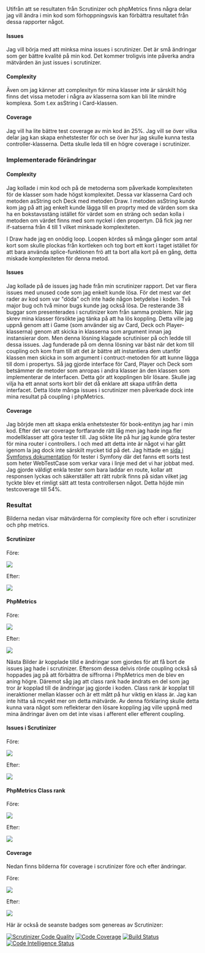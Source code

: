 Utifrån att se resultaten från Scrutinizer och phpMetrics finns några delar jag vill ändra i min kod som förhoppningsvis kan förbättra resultatet från dessa rapporter något.

#### Issues

Jag vill börja med att minksa mina issues i scrutinizer. Det är små ändringar som ger bättre kvalité på min kod. Det kommer troligvis inte påverka andra mätvärden än just issues i scrutinizer. 


#### Complexity

Även om jag känner att complexityn för mina klasser inte är särskilt hög finns det vissa metoder i några av klasserna som kan bli lite mindre komplexa. Som t.ex asString i Card-klassen. 


#### Coverage

Jag vill ha lite bättre test coverage av min kod än 25%. Jag vill se över vilka delar jag kan skapa enhetstester för och se över hur jag skulle kunna testa controller-klasserna. Detta skulle leda till en högre coverage i scrutinizer. 


### Implementerade förändringar

#### Complexity

Jag kollade i min kod och på de metoderna som påverkade komplexiteten för de klasser som hade högst komplexitet. Dessa var klasserna Card och metoden asString och Deck med metoden Draw. 
I metoden asString kunde kom jag på att jag enkelt kunde lägga till en proprty med de värden som ska ha en bokstavsstäng istället för värdet som en sträng och sedan kolla i metoden om värdet finns med som nyckel i den propertyn. Då fick jag ner if-satserna från 4 till 1 vilket minksade komplexiteten. 

I Draw hade jag en onödig loop. Loopen kördes så många gånger som antal kort som skulle plockas från kortleken och tog bort ett kort i taget istället för att bara använda splice-funktionen frö att ta bort alla kort på en gång, detta miskade komplexiteten för denna metod.

#### Issues

Jag kollade på de issues jag hade från min scrutinizer rapport. Det var flera issues med unused code som jag enkelt kunde lösa. För det mest var det rader av kod som var "döda" och inte hade någon betydelse i koden. Två major bug och två minor bugs kunde jag också lösa. De resterande 38 buggar som presenterades i scrutinizer kom från samma problem. När jag skrev mina klasser försökte jag tänka på att ha lös koppling. Detta ville jag uppnå genom att i Game (som använder sig av Card, Deck och Player-klasserna) genom att skicka in klasserna som argument innan jag instansierar dom. Men denna lösning klagade scrutiniser på och ledde till dessa issues. Jag funderade på om denna lösning var bäst när det kom till coupling och kom fram till att det är bättre att instantiera dem utanför klassen men skicka in som argument i contruct-metoden för att kunne lägga till dom i propertys. Så jag gjorde interface för Card, Player och Deck som betsämmer de metoder som anropas i andra klasser än den klassen som implementerar de interfacen. Detta gör att kopplingen blir lösare. Skulle jag vilja ha ett annat sorts kort blir det då enklare att skapa utifrån detta interfacet. Detta löste många issues i scrutinizer men påverkade dock inte mina resultat på coupling i phpMetrics. 


#### Coverage

Jag börjde men att skapa enkla enhetstester för book-entityn jag har i min kod. Efter det var coverage fortfarande rätt låg men jag hade inga fler modellklasser att göra tester till. Jag sökte lite på hur jag kunde göra tester för mina router i controllers. I och med att detta inte är något vi har gått igenom la jag dock inte särskilt mycket tid på det. Jag hittade en [sida i Symfonys dokumentation](https://symfony.com/doc/current/testing.html#the-phpunit-testing-framework) för tester i Symfony där det fanns ett sorts test som heter WebTestCase som verkar vara i linje med det vi har jobbat med. Jag gjorde väldigt enkla tester som bara laddar en route, kollar att responsen lyckas och säkerställer att rätt rubrik finns på sidan vilket jag tyckte blev et rimligt sätt att testa controllersen något. Detta höjde min testcoverage till 54%. 

### Resultat

Bilderna nedan visar mätvärderna för complexity före och efter i scrutinizer och php metrics.

#### Scrutinizer
Före:

<img src="/img/scrutinizer/complexity.png" class="metrics-img">

Efter:

<img src="/img/scrutinizer/result-complexity.png" class="metrics-img">


#### PhpMetrics

Före:

<img src="/img/phpmetrics/complexity.png" class="metrics-img">

Efter:

<img src="/img/phpmetrics/result-complexity.png" class="metrics-img">


Nästa Bilder är kopplade tilld e ändringar som gjordes för att få bort de issues jag hade i scrutinizer. Eftersom dessa delvis rörde coupling också så hoppades jag på att förbättra de siffrorna i PhpMetrics men de blev en aning högre. Däremot såg jag att class rank hade ändrats en del som jag tror är kopplad till de ändringar jag gjorde i koden. Class rank är kopplat till ineraktioner mellan klasser och är ett mått på hur viktig en klass är. Jag kan inte hitta så mcyekt mer om detta mätvärde. Av denna förklaring skulle detta kunna vara något som reflekterar den lösare koppling jag ville uppnå med mina ändringar även om det inte visas i afferent eller efferent coupling. 


#### Issues i Scrutinizer
Före:

<img src="/img/scrutinizer/issues.png" class="metrics-img">

Efter:

<img src="/img/scrutinizer/result-issues.png" class="metrics-img">


#### PhpMetrics Class rank

Före:

<img src="/img/phpmetrics/class-rank.png" class="metrics-img">

Efter:

<img src="/img/phpmetrics/result-class-rank.png" class="metrics-img">


#### Coverage
Nedan finns bilderna för coverage i scrutinizer före och efter ändringar.

Före:

<img src="/img/scrutinizer/coverage.png" class="metrics-img">

Efter:

<img src="/img/scrutinizer/result-coverage.png" class="metrics-img">


Här är också de seanste badges som genereas av Scrutinizer:

[![Scrutinizer Code Quality](https://scrutinizer-ci.com/g/olssonmalin/mvc-report/badges/quality-score.png?b=main)](https://scrutinizer-ci.com/g/olssonmalin/mvc-report/?branch=main)
[![Code Coverage](https://scrutinizer-ci.com/g/olssonmalin/mvc-report/badges/coverage.png?b=main)](https://scrutinizer-ci.com/g/olssonmalin/mvc-report/?branch=main)
[![Build Status](https://scrutinizer-ci.com/g/olssonmalin/mvc-report/badges/build.png?b=main)](https://scrutinizer-ci.com/g/olssonmalin/mvc-report/build-status/main)
[![Code Intelligence Status](https://scrutinizer-ci.com/g/olssonmalin/mvc-report/badges/code-intelligence.svg?b=main)](https://scrutinizer-ci.com/code-intelligence)